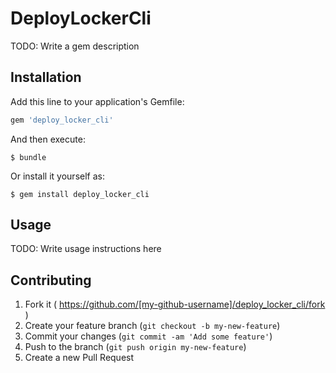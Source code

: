 # DeployLockerCli

TODO: Write a gem description

## Installation

Add this line to your application's Gemfile:

```ruby
gem 'deploy_locker_cli'
```

And then execute:

    $ bundle

Or install it yourself as:

    $ gem install deploy_locker_cli

## Usage

TODO: Write usage instructions here

## Contributing

1. Fork it ( https://github.com/[my-github-username]/deploy_locker_cli/fork )
2. Create your feature branch (`git checkout -b my-new-feature`)
3. Commit your changes (`git commit -am 'Add some feature'`)
4. Push to the branch (`git push origin my-new-feature`)
5. Create a new Pull Request
